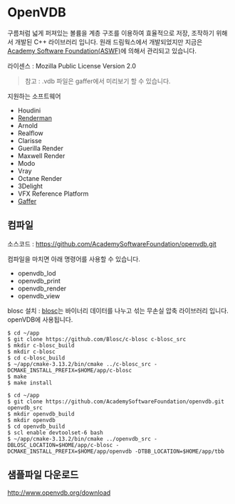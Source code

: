 # OpenVDB
구름처럼 넓게 퍼져있는 볼륨을 계층 구조를 이용하여 효율적으로 저장, 조작하기 위해서 개발된 C++ 라이브러리 입니다.
원래 드림웍스에서 개발되었지만 지금은 [Academy Software Foundation(ASWF)](https://www.aswf.io)에 의해서 관리되고 있습니다.

라이센스 : Mozilla Public License Version 2.0

> 참고 : .vdb 파일은 gaffer에서 미리보기 할 수 있습니다.

지원하는 소프트웨어
- Houdini
- [Renderman](prman.md)
- Arnold
- Realflow
- Clarisse
- Guerilla Render
- Maxwell Render
- Modo
- Vray
- Octane Render
- 3Delight
- VFX Reference Platform
- [Gaffer](gaffer.md)

## 컴파일

소스코드 : https://github.com/AcademySoftwareFoundation/openvdb.git

컴파일을 마치면 아래 명령어를 사용할 수 있습니다.
- openvdb_lod
- openvdb_print
- openvdb_render
- openvdb_view

blosc 설치 : [blosc](http://www.blosc.org)는 바이너리 데이터를 나누고 섞는 무손실 압축 라이브러리 입니다. openVDB에 사용됩니다.
```
$ cd ~/app
$ git clone https://github.com/Blosc/c-blosc c-blosc_src
$ mkdir c-blosc_build
$ mkdir c-blosc
$ cd c-blosc_build
$ ~/app/cmake-3.13.2/bin/cmake ../c-blosc_src -DCMAKE_INSTALL_PREFIX=$HOME/app/c-blosc
$ make
$ make install
```

```
$ cd ~/app
$ git clone https://github.com/AcademySoftwareFoundation/openvdb.git openvdb_src
$ mkdir openvdb_build
$ mkdir openvdb
$ cd openvdb_build
$ scl enable devtoolset-6 bash
$ ~/app/cmake-3.13.2/bin/cmake ../openvdb_src -DBLOSC_LOCATION=$HOME/app/c-blosc -DCMAKE_INSTALL_PREFIX=$HOME/app/openvdb -DTBB_LOCATION=$HOME/app/tbb

```
## 샘플파일 다운로드
http://www.openvdb.org/download
